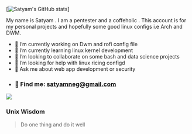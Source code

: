 [![Satyam's GitHub stats](https://github-readme-stats.vercel.app/api?username=satyum&hide=contribs,stars)]


My name is Satyam . I am a pentester and a coffeholic . This account is for my personal projects and hopefully some good linux configs i.e Arch and DWM.

- 🔭 I’m currently working on Dwm and rofi config file
- 🌱 I’m currently learning linux kernel development
- 👯 I’m looking to collaborate on some bash and data science projects 
- 🤔 I’m looking for help with linux ricing configd
- 💬 Ask me about web app development or security 
- ###  :monocle_face: Find me: satyamneg@gmail.com

![](https://media.giphy.com/media/PiQejEf31116URju4V/giphy.gif)

### Unix Wisdom 
> Do one thing and do it well 



